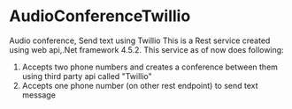 # AudioConferenceTwillio
Audio conference, Send text using Twillio
This is a Rest service created using web api,.Net framework 4.5.2. This service as of now does following:
1. Accepts two phone numbers and creates a conference between them using third party api called "Twillio"
2. Accepts one phone number (on other rest endpoint) to send text message

